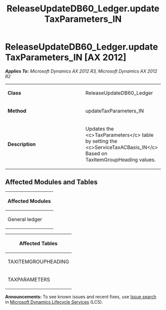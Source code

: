 ﻿---
title: ReleaseUpdateDB60_Ledger.updateTaxParameters_IN
TOCTitle: ReleaseUpdateDB60_Ledger.updateTaxParameters_IN
ms:assetid: 9cdc9a97-d6db-2368-7e99-5aa062bc54ab
ms:mtpsurl: https://msdn.microsoft.com/en-us/library/JJ686350(v=AX.60)
ms:contentKeyID: 49710052
ms.date: 05/18/2015
mtps_version: v=AX.60
---

# ReleaseUpdateDB60\_Ledger.updateTaxParameters\_IN [AX 2012]


_**Applies To:** Microsoft Dynamics AX 2012 R3, Microsoft Dynamics AX 2012 R2_

<table>
<colgroup>
<col style="width: 50%" />
<col style="width: 50%" />
</colgroup>
<tbody>
<tr class="odd">
<td><p><strong>Class</strong></p></td>
<td><p>ReleaseUpdateDB60_Ledger</p></td>
</tr>
<tr class="even">
<td><p><strong>Method</strong></p></td>
<td><p>updateTaxParameters_IN</p></td>
</tr>
<tr class="odd">
<td><p><strong>Description</strong></p></td>
<td><p>Updates the &lt;c&gt;TaxParameters&lt;/c&gt; table by setting the &lt;c&gt;ServiceTaxACBasis_IN&lt;/c&gt; Based on TaxItemGroupHeading values.</p></td>
</tr>
</tbody>
</table>


## Affected Modules and Tables

<table>
<colgroup>
<col style="width: 100%" />
</colgroup>
<thead>
<tr class="header">
<th><p>Affected Modules</p></th>
</tr>
</thead>
<tbody>
<tr class="odd">
<td><p>General ledger</p></td>
</tr>
</tbody>
</table>


<table>
<colgroup>
<col style="width: 100%" />
</colgroup>
<thead>
<tr class="header">
<th><p>Affected Tables</p></th>
</tr>
</thead>
<tbody>
<tr class="odd">
<td><p>TAXITEMGROUPHEADING</p></td>
</tr>
<tr class="even">
<td><p>TAXPARAMETERS</p></td>
</tr>
</tbody>
</table>

  
**Announcements:** To see known issues and recent fixes, use [Issue search](http://go.microsoft.com/fwlink/?linkid=389258) in [Microsoft Dynamics Lifecycle Services](http://go.microsoft.com/fwlink/?linkid=306505) (LCS).

